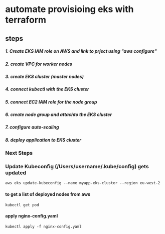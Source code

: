 # automate provisioing eks with terraform 

## steps

##### 1. Create EKS IAM role on AWS and link to  prject using "aws configure"
##### 2. create VPC for worker nodes
##### 3. create EKS cluster (master nodes)
##### 4. connect kubectl with the EKS cluster
##### 5. connect EC2 IAM role for the node group
##### 6. create node group and attachto the EKS cluster
##### 7. configure auto-scaling 
##### 8. deploy application to EKS cluster


### Next Steps

### Update Kubeconfig (/Users/username/.kube/config) gets updated
    aws eks update-kubeconfig --name myapp-eks-cluster --region eu-west-2

#### to get a list of deployed nodes from aws 

    kubectl get pod

#### apply nginx-config.yaml 

    kubectl apply -f nginx-config.yaml